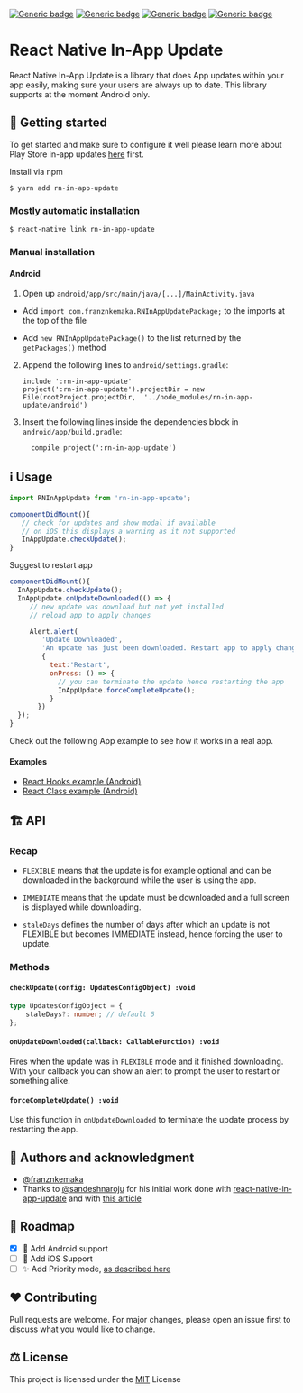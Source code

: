 [![Generic badge](https://img.shields.io/badge/License-MIT-green.svg)](https://shields.io/)
[![Generic badge](https://img.shields.io/badge/Android-YES-green.svg)](https://shields.io/)
[![Generic badge](https://img.shields.io/badge/iOS-NO-red.svg)](https://shields.io/)
[![Generic badge](https://img.shields.io/badge/Tested-YES-green.svg)](https://shields.io/)

# React Native In-App Update

React Native In-App Update is a library that does App updates within your app easily, making sure your users are always up to date.
This library supports at the moment Android only.

## 🎉 Getting started

To get started and make sure to configure it well please learn more about Play Store in-app updates [here](https://developer.android.com/guide/playcore/in-app-updates) first.

Install via npm

`$ yarn add rn-in-app-update`

### Mostly automatic installation

`$ react-native link rn-in-app-update`

### Manual installation

#### Android

1. Open up `android/app/src/main/java/[...]/MainActivity.java`

-   Add `import com.franznkemaka.RNInAppUpdatePackage;` to the imports at the top of the file

-   Add `new RNInAppUpdatePackage()` to the list returned by the `getPackages()` method

2. Append the following lines to `android/settings.gradle`:
    ```
    include ':rn-in-app-update'
    project(':rn-in-app-update').projectDir = new File(rootProject.projectDir, 	'../node_modules/rn-in-app-update/android')
    ```
3. Insert the following lines inside the dependencies block in `android/app/build.gradle`:

    ```
      compile project(':rn-in-app-update')
    ```

## ℹ️ Usage

```javascript
import RNInAppUpdate from 'rn-in-app-update';

componentDidMount(){
   // check for updates and show modal if available
   // on iOS this displays a warning as it not supported
   InAppUpdate.checkUpdate();
}
```

Suggest to restart app

```javascript
componentDidMount(){
  InAppUpdate.checkUpdate();
  InAppUpdate.onUpdateDownloaded(() => {
     // new update was download but not yet installed
     // reload app to apply changes

     Alert.alert(
        'Update Downloaded',
        'An update has just been downloaded. Restart app to apply changes',
        {
          text:'Restart',
          onPress: () => {
            // you can terminate the update hence restarting the app
            InAppUpdate.forceCompleteUpdate();
          }
       })
  });
}
```

Check out the following App example to see how it works in a real app.

#### Examples

-   [React Hooks example (Android)](./example/App.js)
-   [React Class example (Android)](./example/App.js)

## 🏗 API

### Recap

-   `FLEXIBLE` means that the update is for example optional and can be downloaded in the background while the user is using the app.

-   `IMMEDIATE` means that the update must be downloaded and a full screen is displayed while downloading.

-   `staleDays` defines the number of days after which an update is not FLEXIBLE but becomes IMMEDIATE instead, hence forcing the user to update.

### Methods

#### `checkUpdate(config: UpdatesConfigObject) :void`

```typescript
type UpdatesConfigObject = {
    staleDays?: number; // default 5
};
```

#### `onUpdateDownloaded(callback: CallableFunction) :void`

Fires when the update was in `FLEXIBLE` mode and it finished downloading. With your callback you can show an alert to prompt the user to restart or something alike.

#### `forceCompleteUpdate() :void`

Use this function in `onUpdateDownloaded` to terminate the update process by restarting the app.

## 🤝 Authors and acknowledgment

-   [@franznkemaka](https://github.com/franznkemaka)
-   Thanks to [@sandeshnaroju](https://github.com/sandeshnaroju) for his initial work done with [react-native-in-app-update](https://github.com/sandeshnaroju/react-native-in-app-update) and with [this article](https://www.naroju.com/implementing-android-in-app-updates-in-react-native)

## 📌 Roadmap

-   [x] 🤖 Add Android support
-   [ ] 🍏 Add iOS Support
-   [ ] ✨ Add Priority mode, [as described here](https://developer.android.com/guide/playcore/in-app-updates#check-priority)

## ❤️ Contributing

Pull requests are welcome. For major changes, please open an issue first to discuss what you would like to change.

## ⚖️ License

This project is licensed under the [MIT](LICENSE) License
